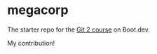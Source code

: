 # megacorp

The starter repo for the [Git 2 course](https://www.boot.dev/learn/learn-git-2) on Boot.dev.

My contribution!
